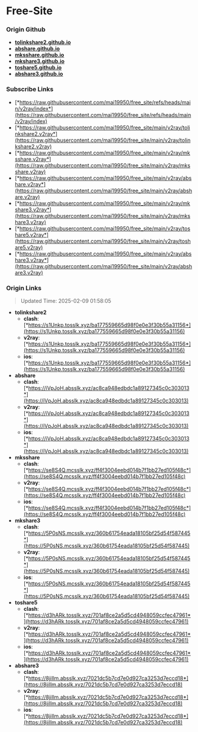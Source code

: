 # Free-Site

### Origin Github

- [**tolinkshare2.github.io**](https://github.com/tolinkshare2/tolinkshare2.github.io)
- [**abshare.github.io**](https://github.com/abshare/abshare.github.io)
- [**mksshare.github.io**](https://github.com/mksshare/mksshare.github.io)
- [**mkshare3.github.io**](https://github.com/mkshare3/mkshare3.github.io)
- [**toshare5.github.io**](https://github.com/toshare5/toshare5.github.io)
- [**abshare3.github.io**](https://github.com/abshare3/abshare3.github.io)

### Subscribe Links

- [*https://raw.githubusercontent.com/mai19950/free_site/refs/heads/main/v2ray/index*](https://raw.githubusercontent.com/mai19950/free_site/refs/heads/main/v2ray/index)
- [*https://raw.githubusercontent.com/mai19950/free_site/main/v2ray/tolinkshare2.v2ray*](https://raw.githubusercontent.com/mai19950/free_site/main/v2ray/tolinkshare2.v2ray)
- [*https://raw.githubusercontent.com/mai19950/free_site/main/v2ray/mksshare.v2ray*](https://raw.githubusercontent.com/mai19950/free_site/main/v2ray/mksshare.v2ray)
- [*https://raw.githubusercontent.com/mai19950/free_site/main/v2ray/abshare.v2ray*](https://raw.githubusercontent.com/mai19950/free_site/main/v2ray/abshare.v2ray)
- [*https://raw.githubusercontent.com/mai19950/free_site/main/v2ray/mkshare3.v2ray*](https://raw.githubusercontent.com/mai19950/free_site/main/v2ray/mkshare3.v2ray)
- [*https://raw.githubusercontent.com/mai19950/free_site/main/v2ray/toshare5.v2ray*](https://raw.githubusercontent.com/mai19950/free_site/main/v2ray/toshare5.v2ray)
- [*https://raw.githubusercontent.com/mai19950/free_site/main/v2ray/abshare3.v2ray*](https://raw.githubusercontent.com/mai19950/free_site/main/v2ray/abshare3.v2ray)

### Origin Links

> Updated Time: 2025-02-09 01:58:05

- **tolinkshare2**
  - **clash**: [*https://s1Unkp.tosslk.xyz/ba177559665d98f0e0e3f30b55a31156*](https://s1Unkp.tosslk.xyz/ba177559665d98f0e0e3f30b55a31156)
  - **v2ray**: [*https://s1Unkp.tosslk.xyz/ba177559665d98f0e0e3f30b55a31156*](https://s1Unkp.tosslk.xyz/ba177559665d98f0e0e3f30b55a31156)
  - **ios**: [*https://s1Unkp.tosslk.xyz/ba177559665d98f0e0e3f30b55a31156*](https://s1Unkp.tosslk.xyz/ba177559665d98f0e0e3f30b55a31156)
- **abshare**
  - **clash**: [*https://iVpJoH.absslk.xyz/ac8ca948edbdc1a89127345c0c303013*](https://iVpJoH.absslk.xyz/ac8ca948edbdc1a89127345c0c303013)
  - **v2ray**: [*https://iVpJoH.absslk.xyz/ac8ca948edbdc1a89127345c0c303013*](https://iVpJoH.absslk.xyz/ac8ca948edbdc1a89127345c0c303013)
  - **ios**: [*https://iVpJoH.absslk.xyz/ac8ca948edbdc1a89127345c0c303013*](https://iVpJoH.absslk.xyz/ac8ca948edbdc1a89127345c0c303013)
- **mksshare**
  - **clash**: [*https://se8S4Q.mcsslk.xyz/ff4f3004eebd014b7f1bb27ed105f48c*](https://se8S4Q.mcsslk.xyz/ff4f3004eebd014b7f1bb27ed105f48c)
  - **v2ray**: [*https://se8S4Q.mcsslk.xyz/ff4f3004eebd014b7f1bb27ed105f48c*](https://se8S4Q.mcsslk.xyz/ff4f3004eebd014b7f1bb27ed105f48c)
  - **ios**: [*https://se8S4Q.mcsslk.xyz/ff4f3004eebd014b7f1bb27ed105f48c*](https://se8S4Q.mcsslk.xyz/ff4f3004eebd014b7f1bb27ed105f48c)
- **mkshare3**
  - **clash**: [*https://5P0sNS.mcsslk.xyz/360b61754eada18105bf25d54f587445*](https://5P0sNS.mcsslk.xyz/360b61754eada18105bf25d54f587445)
  - **v2ray**: [*https://5P0sNS.mcsslk.xyz/360b61754eada18105bf25d54f587445*](https://5P0sNS.mcsslk.xyz/360b61754eada18105bf25d54f587445)
  - **ios**: [*https://5P0sNS.mcsslk.xyz/360b61754eada18105bf25d54f587445*](https://5P0sNS.mcsslk.xyz/360b61754eada18105bf25d54f587445)
- **toshare5**
  - **clash**: [*https://d3hARk.tosslk.xyz/701af8ce2a5d5cd4948059ccfec47961*](https://d3hARk.tosslk.xyz/701af8ce2a5d5cd4948059ccfec47961)
  - **v2ray**: [*https://d3hARk.tosslk.xyz/701af8ce2a5d5cd4948059ccfec47961*](https://d3hARk.tosslk.xyz/701af8ce2a5d5cd4948059ccfec47961)
  - **ios**: [*https://d3hARk.tosslk.xyz/701af8ce2a5d5cd4948059ccfec47961*](https://d3hARk.tosslk.xyz/701af8ce2a5d5cd4948059ccfec47961)
- **abshare3**
  - **clash**: [*https://8jiIlm.absslk.xyz/7021dc5b7cd7e0d927ca3253d7eccd18*](https://8jiIlm.absslk.xyz/7021dc5b7cd7e0d927ca3253d7eccd18)
  - **v2ray**: [*https://8jiIlm.absslk.xyz/7021dc5b7cd7e0d927ca3253d7eccd18*](https://8jiIlm.absslk.xyz/7021dc5b7cd7e0d927ca3253d7eccd18)
  - **ios**: [*https://8jiIlm.absslk.xyz/7021dc5b7cd7e0d927ca3253d7eccd18*](https://8jiIlm.absslk.xyz/7021dc5b7cd7e0d927ca3253d7eccd18)
